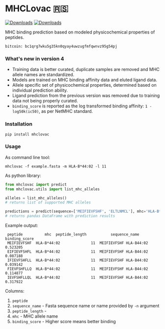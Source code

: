 # MHCLovac :serbia:

<!--
  Title: MHCLovac
  Description: MHC binding prediction based on modeled physicochemical properties of peptides
  Author: Stefan Stojanovic
  Keywords: mhc, binding, predcition, ligand, immuno, physicochemical, peptides, modeling
  -->

[![Downloads](https://pepy.tech/badge/mhclovac)](https://pepy.tech/project/mhclovac)
[![Downloads](https://pepy.tech/badge/mhclovac/week)](https://pepy.tech/project/mhclovac)

MHC binding prediction based on modeled physicochemical properties of peptides.

`bitcoin: bc1qrg7wku5g35kn0qyay4uwzugfmfqwnvz95g54pj`

### What's new in version 4
* Training data is better curated, duplicate samples are removed and MHC allele names are standardized.
* Models are trained on MHC binding affinity data and eluted ligand data.
* Allele specific set of physicochemical properties, determined based on individual prediction ability.
* Ligand prediction from the previous version was removed due to training data not being properly curated. 
* `binding_score` is reported as the log transformed binding affinity: `1 - log50k(ic50)`, as per NetMHC standard.


### Installation

```
pip install mhclovac
```

### Usage

As command line tool:
```
mhclovac -f example.fasta -m HLA-B*44:02 -l 11
```

As python library:
```python
from mhclovac import predict
from mhclovac.utils import list_mhc_alleles

alleles = list_mhc_alleles()
# returns list of supported MHC alleles

predictions = predict(sequence=['MEIFIEVFSHF', 'ELTLNMCL'], mhc='HLA-B*44:02')
# returns pandas DataFrame with prediction results

```

Example output:
```
 peptide          mhc  peptide_length           sequence_name  binding_score
 MEIFIEVFSHF  HLA-B*44:02              11  MEIFIEVFSHF HLA-B44:02       0.523205
 EIFIEVFSHFL  HLA-B*44:02              11  MEIFIEVFSHF HLA-B44:02       0.087188
 IFIEVFSHFLL  HLA-B*44:02              11  MEIFIEVFSHF HLA-B44:02       0.039142
 FIEVFSHFLLQ  HLA-B*44:02              11  MEIFIEVFSHF HLA-B44:02       0.114877
 IEVFSHFLLQL  HLA-B*44:02              11  MEIFIEVFSHF HLA-B44:02       0.317922
```

Columns:
1. `peptide` 
2. `sequence_name` - Fasta sequence name or name provided by `-n` argument
3. `peptide_length` -
4. `mhc` - MHC allele name
5. `binding_score` - Higher score means better binding


